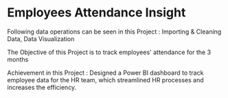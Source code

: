 # Employees Attendance Insight

Following data operations can be seen in this Project :
    Importing & Cleaning Data, Data Visualization
    
The Objective of this Project is to track employees' attendance for the 3 months

Achievement in this Project : 
    Designed a Power BI dashboard to track employee data for the HR team, which streamlined HR processes and increases the efficiency.
